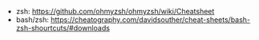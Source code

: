 - zsh: https://github.com/ohmyzsh/ohmyzsh/wiki/Cheatsheet
- bash/zsh: https://cheatography.com/davidsouther/cheat-sheets/bash-zsh-shourtcuts/#downloads